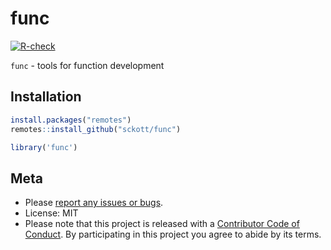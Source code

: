 func
====



[![R-check](https://github.com/sckott/func/workflows/R-check/badge.svg)](https://github.com/sckott/func/actions/)


`func` - tools for function development

## Installation


```r
install.packages("remotes")
remotes::install_github("sckott/func")
```


```r
library('func')
```

## Meta

* Please [report any issues or bugs](https://github.com/sckott/func/issues).
* License: MIT
* Please note that this project is released with a [Contributor Code of Conduct][coc].
By participating in this project you agree to abide by its terms.

[coc]: https://github.com/sckott/func/blob/master/CODE_OF_CONDUCT.md
